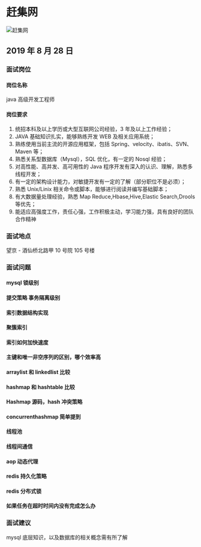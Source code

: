 # 赶集网

![赶集网](https://s2.ax1x.com/2020/01/07/l6D3Jx.jpg)

## 2019 年 8 月 28 日
### 面试岗位

#### 岗位名称

java 高级开发工程师

#### 岗位要求

1. 统招本科及以上学历或大型互联网公司经验，3 年及以上工作经验；
2. JAVA 基础知识扎实，能够熟练开发 WEB 及相关应用系统；
3. 熟练使用当前主流的开源应用框架，包括 Spring、velocity、ibatis、SVN、Maven 等；
4. 熟悉关系型数据库（Mysql），SQL 优化，有一定的 Nosql 经验；
5. 对高性能、高并发、高可用性的 Java 程序开发有深入的认识、理解，熟悉多线程开发；
6. 有一定的架构设计能力，对敏捷开发有一定的了解（部分职位不是必须）；
7. 熟悉 Unix/Linix 相关命令或脚本，能够进行阅读并编写基础脚本；
8. 有大数据量处理经验，熟悉 Map Reduce,Hbase,Hive,Elastic Search,Drools 等优先；
9. 能适应高强度工作，责任心强，工作积极主动，学习能力强，具有良好的团队合作精神

### 面试地点

望京 - 酒仙桥北路甲 10 号院 105 号楼

### 面试问题

#### mysql 锁级别

#### 提交策略 事务隔离级别

#### 索引数据结构实现

#### 聚簇索引

#### 索引如何加快速度

#### 主键和唯一非空序列的区别，哪个效率高

#### arraylist 和 linkedlist 比较

#### hashmap 和 hashtable 比较

#### Hashmap 源码，hash 冲突策略

#### concurrenthashmap 简单提到

#### 线程池

#### 线程间通信

#### aop 动态代理

#### redis 持久化策略

#### redis 分布式锁

#### 如果任务在超时时间内没有完成怎么办


### 面试建议

mysql 底层知识，以及数据库的相关概念需有所了解





<comment-comment/>